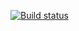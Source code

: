 [![Build status](https://ci.appveyor.com/api/projects/status/lc4u32pccqfce5sh?svg=true)](https://ci.appveyor.com/project/inessashuvalova/http-homework)
